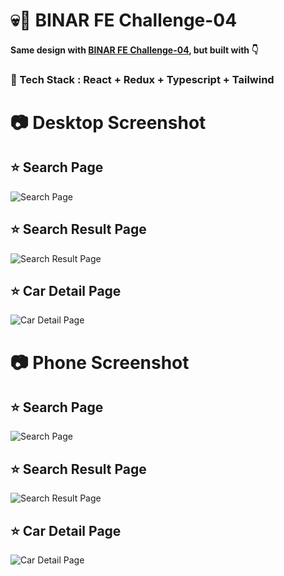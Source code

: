 # :skull::hocho: BINAR FE Challenge-04
#### Same design with [BINAR FE Challenge-04](https://github.com/Hasyim-Kai/BINAR-FE-challenge-04), but built with :point_down:
### :trumpet: Tech Stack : React + Redux + Typescript + Tailwind

# :camera: Desktop Screenshot
## :star: Search Page
![Search Page](./public/images/screenshot/ss-desktop-search-page.png)
<br>
## :star: Search Result Page
![Search Result Page](./public/images/screenshot/ss-desktop-search-result-page.png)
<br>
## :star: Car Detail Page
![Car Detail Page](./public/images/screenshot/ss-desktop-car-detail-page.png)
<br>

# :camera: Phone Screenshot
## :star: Search Page
![Search Page](./public/images/screenshot/ss-phone-search-page.png)
<br>
## :star: Search Result Page
![Search Result Page](./public/images/screenshot/ss-phone-search-result-page.png)
<br>
## :star: Car Detail Page
![Car Detail Page](./public/images/screenshot/ss-phone-car-detail-page.png)
<br>